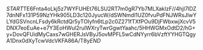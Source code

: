 $START$TE6Fnta4oLkj5z7WYFUHEt76LSU2RT7m0gR7Yb7MLXakIzF//4hjl7lDZ7dnNFx131P59NzYHk905LD3c120JyucW/dSWNmdl1UZ0fvuPdFNJWRsJlwYLYdGSVncnLFsdy6kRctdQr5yTOIyfn6tLp2c0Z271fTXfPOu9DjFWbxwjXcvV5DNX7eoEuAe+e7Y3EoHWul2rulWXryTwrGgwtYaahc/5HHWGMxOdtD2/hG+y+DovQFUidMyCaxs7wGHERJsVByJ5ovMPFL5wCdNYyrr6bVzftYYHGTQgyA1Dnx0dXyTcwVdcVKFA86A/T8y$END$